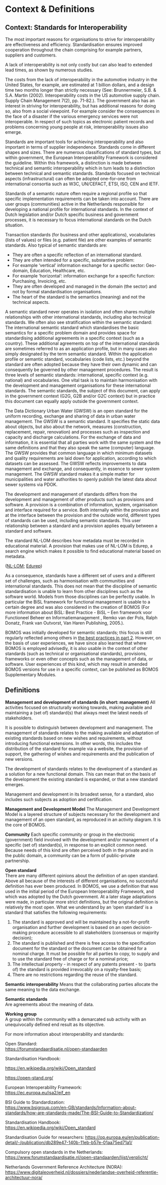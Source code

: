 # Context & Definitions

## Context: Standards for Interoperability

The most important reasons for organisations to strive for interoperability are effectiveness and efficiency. Standardisation ensures improved cooperation throughout the chain comprising for example partners, suppliers and customers.

A lack of interoperability is not only costly but can also lead to extended lead times, as shown by numerous studies.

The costs from the lack of interoperability in the automotive industry in the United States, for example, are estimated at 1 billion dollars, and a design time two months longer than strictly necessary (See: Brunnermeier, S.B. & S.A. Martin (2002). Interoperability costs in the US automotive supply chain. Supply Chain Management 7(2), pp. 71-82.). The government also has an interest in striving for interoperability, but has additional reasons for doing so, also from a social viewpoint. For example consider the consequences in the face of a disaster if the various emergency services were not interoperable. In respect of such topics as electronic patient records and problems concerning young people at risk, interoperability issues also emerge.

Standards are important tools for achieving interoperability and also important in terms of supplier independence. Standards come in different shapes and sizes. There are numerous classifications of standard types, but within government, the European Interoperability Framework is considered the guideline. Within this framework, a distinction is made between technical and semantic interoperability which in turn leads to a distinction between technical and semantic standards. Standards focused on technical aspects (infrastructural) can often be adopted one-for-one from international consortia such as W3C, UN/CEFACT, ETSI, ISO, CEN and IETF.

Standards of a semantic nature often require a regional profile so that specific implementation requirements can be taken into account. There are user groups (communities) active in the Netherlands responsible for developing a national profile for international standards. In the context of Dutch legislation and/or Dutch specific business and government processes, it is necessary to focus international standards on the Dutch situation.

Transaction standards (for business and other applications), vocabularies (lists of values) or files (e.g. patient file) are other examples of semantic standards. Also typical of semantic standards are:

* They are often a specific reflection of an international standard.
* They are often intended for a specific, substantive problem:
 * For example ‘vertical’ information exchange for a specific sector: Geo-domain, Education, Healthcare, etc.
 * For example ‘horizontal’: information exchange for a specific function: Purchasing, Invoicing, etc.
* They are often developed and managed in the domain (the sector) and not by formal standardisation organisations.
* The heart of the standard is the semantics (meaning) and not the technical aspects.

A semantic standard never operates in isolation and often shares multiple relationships with other international standards, including also technical standards. We often also see stratification within the semantic standard: The international semantic standard which standardises the basic semantics for a specific problem domain and provides space for standardising additional agreements in a specific context (such as a country). These additional agreements on top of the international standards are sometimes referred to as an application profile, but in many cases also simply designated by the term semantic standard. Within the application profile or semantic standard, vocabularies (code lists, etc.) beyond the standard are often adopted because they have their own dynamic and can consequently be governed by other management procedures. The result is three levels of semantic standards: international, specific context (e.g. national) and vocabularies. One vital task is to maintain harmonisation with the development and management organisations for these international standards. The semantic standards, the subject of this document, can apply in the government context (G2G, G2B and/or G2C context) but in practice this document can equally apply outside the government context.

<aside class="example" title="( Data dictionary for Urban Water (Gegevenswoordenboek Stedelijk Water)">
The Data Dictionary Urban Water (GWSW) is an open standard for the uniform recording, exchange and sharing of data in urban water management. The GWSW is a semantic standard. It specifies the static data about objects, but also about the network, measures (construction, replacement, repair, renovation) and processes such as inspection and capacity and discharge calculations. For the exchange of data and information, it is essential that all parties work with the same system and the same definitions and that they also speak the same (computer) language. The GWSW provides that common language in which minimum datasets and quality requirements are laid down for application, according to which datasets can be assessed. The GWSW reflects improvements to data management and exchange, and consequently, in essence to sewer system management. The GWSW standard makes it a simple matter for municipalities and water authorities to openly publish the latest data about sewer systems via PDOK.
</aside>

The development and management of standards differs from the development and management of other products such as provisions and software. A provision is a combination of information, system, organisation and interface required for a service. Both internally within the provision and at the interface between the provision and the outside world, different types of standards can be used, including semantic standards. This user relationship between a standard and a provision applies equally between a standard and software.

<aside class="example" title="NL-LOM and Edurep">
The standard NL-LOM describes how metadata must be recorded in educational material. A provision that makes use of NL-LOM is Edurep, a search engine which makes it possible to find educational material based on metadata.

([NL-LOM](https://www.forumstandaardisatie.nl/standaard/nl-lom);
[Edurep](https://www.kennisnet.nl/edurep/))
</aside>

As a consequence, standards have a different set of users and a different set of challenges, such as harmonisation with communities and international standards. This does not mean that the discipline of semantic standardisation is unable to learn from other disciplines such as the software world. Models from those disciplines can be perfectly usable. In particular the BiSL framework for functional management is usable to a certain degree and was also considered in the creation of BOMOS (For more information about BiSL: Best Practice - BiSL – Een framework voor Functioneel Beheer en Informatiemanagement , Remko van der Pols, Ralph Donatz, Frank van Outvorst, Van Haren Publishing, 2005.).

BOMOS was initially developed for semantic standards; this focus is still regularly reflected among others in [the best practices in part 2](https://logius-standaarden.github.io/BOMOS-Verdieping/en/). However, on the basis of user experiences, we have since also learned that where BOMOS is employed advisedly, it is also usable in the context of other standards (such as technical or organisational standards), provisions, frameworks or even other concepts such as the management of data, or software. User experiences of this kind, which may result in amended BOMOS versions for use in a specific context, can be published as BOMOS Supplementary Modules. 

## Definitions

**Management and development of standards (in short: management)**
All activities focused on structurally working towards, making available and maintaining a (set of) standard(s) that always meet the latest needs of stakeholders.

It is possible to distinguish between development and management. The management of standards relates to the making available and adaptation of existing standards based on new wishes and requirements, without introducing functional extensions. In other words, this includes the distribution of the standard for example via a website, the provision of support, the gathering of wishes and requirements and the publication of new versions.

The development of standards relates to the development of a standard as a solution for a new functional domain. This can mean that on the basis of the development the existing standard is expanded, or that a new standard emerges.

Management and development in its broadest sense, for a standard, also includes such subjects as adoption and certification. 

**Management and Development Model**
The Management and Development Model is a layered structure of subjects necessary for the development and management of an open standard, as reproduced in an activity diagram. It is the core of BOMOS.

**Community**
Each specific community or group in the electronic (government) field involved with the development and/or management of a specific (set of) standard(s), in response to an explicit common need. Because needs of this kind are often perceived both in the private and in the public domain, a community can be a form of public-private partnership.

**Open standard**  
There are many different opinions about the definition of an open standard. Above all because of the interests of different organisations, no successful definition has ever been produced. In BOMOS, we use a definition that was used in the initial period of the European Interoperability Framework, and which was adopted by the Dutch government. At a later stage adaptations were made, in particular more strict definitions, but the original definition is relatively the most open. What we understand by an ‘open standard’ is a standard that satisfies the following requirements:
1. The standard is approved and will be maintained by a not-for-profit organisation and further development is based on an open decision-making procedure accessible to all stakeholders (consensus or majority decision);
2. The standard is published and there is free access to the specification document for the standard or the document can be obtained for a nominal charge. It must be possible for all parties to copy, to supply and to use the standard free of charge or for a nominal price;
3. The intellectual property - in respect of any patents present - to (parts of) the standard is provided irrevocably on a royalty-free basis;
4. There are no restrictions regarding the reuse of the standard.

**Semantic interoperability**
Means that the collaborating parties allocate the same meaning to the data exchange.

**Semantic standards**  
Are agreements about the meaning of data.

**Working group**  
A group within the community with a demarcated sub activity with an unequivocally defined end result as its objective.

For more information about interoperability and standards:

Open Standard:  
https://forumstandaardisatie.nl/open-standaarden

Standardisation Handbook:

https://en.wikipedia.org/wiki/Open_standard

https://open-stand.org/

European Interoperability Framework:  
https://ec.europa.eu/isa2/eif_en

BSI Guide to Standardization:  
https://www.bsigroup.com/en-GB/standards/Information-about-standards/how-are-standards-made/The-BSI-Guide-to-Standardization/

Standardisation Handbook:  
https://en.wikipedia.org/wiki/Open_standard

Standardisation Guide for researchers: 
https://op.europa.eu/en/publication-detail/-/publication/db289e47-140b-11eb-b57e-01aa75ed71a1/

Compulsory open standards in the Netherlands:
https://www.forumstandaardisatie.nl/open-standaarden/lijst/verplicht/

Netherlands Government Reference Architecture (NORA):  
https://www.digitaleoverheid.nl/dossiers/nederlandse-overheid-referentie-architectuur-nora/

